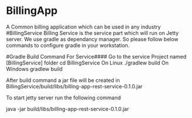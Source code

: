 # BillingApp
A Common billing application which can be used in any industry
#BillingService
Billing Service is the service part which will run on Jetty server. We use gradle as dependancy manager. 
So please follow below commands to configure gradle in your workstation.

#Gradle Build Command For Service####
Go to the service Project named [BillingService] folder 
cd BillingService
On Linux
./gradlew build
On Windows
gradlew build

After build command a jar file will be created in BillingService/build/libs/billing-app-rest-service-0.1.0.jar

To start jetty server run the following command

java -jar build/libs/billing-app-rest-service-0.1.0.jar
